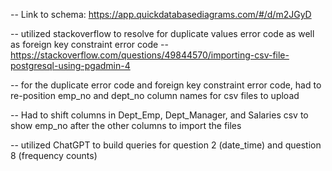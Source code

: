-- Link to schema: https://app.quickdatabasediagrams.com/#/d/m2JGyD

-- utilized stackoverflow to resolve for duplicate values error code as well as foreign key constraint error code
-- https://stackoverflow.com/questions/49844570/importing-csv-file-postgresql-using-pgadmin-4

-- for the duplicate error code and foreign key constraint error code, had to re-position emp_no and dept_no column names for csv files to upload

-- Had to shift columns in Dept_Emp, Dept_Manager, and Salaries csv to show emp_no after the other columns to import the files

-- utilized ChatGPT to build queries for question 2 (date_time) and question 8 (frequency counts)